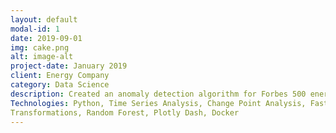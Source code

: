```yaml
---
layout: default
modal-id: 1
date: 2019-09-01
img: cake.png
alt: image-alt
project-date: January 2019
client: Energy Company
category: Data Science
description: Created an anomaly detection algorithm for Forbes 500 energy company’s wind yield assessment department, which detects time and unit shifts, sensor degradation, icing, and directional offsets. The resulting algorithm significantly reduced resources and time needed to process the sensor data from 2 analysts and 4 weeks to under 10 minutes.
Technologies: Python, Time Series Analysis, Change Point Analysis, Fast Fourier
Transformations, Random Forest, Plotly Dash, Docker
---
```

